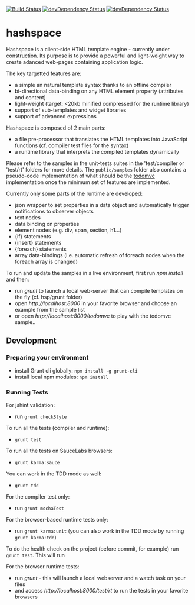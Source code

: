 [![Build Status](https://secure.travis-ci.org/ariatemplates/hashspace.png)](http://travis-ci.org/ariatemplates/hashspace)
[![devDependency Status](https://david-dm.org/ariatemplates/hashspace/status.png?branch=master)](https://david-dm.org/ariatemplates/hashspace#info=dependencies)
[![devDependency Status](https://david-dm.org/ariatemplates/hashspace/dev-status.png?branch=master)](https://david-dm.org/ariatemplates/hashspace#info=devDependencies)

hashspace
=========

Hashspace is a client-side HTML template engine - currently under construction. Its purpose is to provide a powerful and light-weight way to create adanced web-pages containing application logic.

The key targetted features are:
- a simple an natural template syntax thanks to an offline compiler
- bi-directional data-binding on any HTML element property (attributes and content)
- light-weight (target: <20kb minified compressed for the runtime library)
- support of sub-templates and widget libraries
- support of advanced expressions

Hashspace is composed of 2 main parts:
- a file pre-processor that translates the HTML templates into JavaScript functions (cf. compiler test files for the syntax)
- a runtime library that interprets the compiled templates dynamically

Please refer to the samples in the unit-tests suites in the 'test/compiler or 'test/rt' folders for more details.
The `public/samples` folder also contains a pseudo-code implementation of what should be the [todomvc][todomvc] implementation once the minimum set of features are implemented.


Currently only some parts of the runtime are developed:
- json wrapper to set properties in a data object and automatically trigger notifications to observer objects
- text nodes
- data binding on properties
- element nodes (e.g. div, span, section, h1...)
- {if} statements
- {insert} statements
- {foreach} statements
- array data-bindings (i.e. automatic refresh of foreach nodes when the foreach array is changed)


To run and update the samples in a live environment, first run *npm install* and then:
- run *grunt* to launch a local web-server that can compile templates on the fly (cf. hsp/grunt folder)
- open *http://localhost:8000* in your favorite browser and choose an example from the sample list
- or open *http://localhost:8000/todomvc* to play with the todomvc sample..

## Development

### Preparing your environment

- install Grunt cli globally: `npm install -g grunt-cli`
- install local npm modules: `npm install`

### Running Tests

For jshint validation:
- run `grunt checkStyle`

To run all the tests (compiler and runtime):
- `grunt test`

To run all the tests on SauceLabs browsers:
- `grunt karma:sauce`

You can work in the TDD mode as well:
- `grunt tdd`

For the compiler test only:
- run `grunt mochaTest`

For the browser-based runtime tests only:
- run `grunt karma:unit` (you can also work in the TDD mode by running `grunt karma:tdd`)

To do the health check on the project (before commit, for example) run `grunt test`. This will run

For the browser runtime tests:
- run *grunt* - this will launch a local webserver and a watch task on your files
- and access *http://localhost:8000/test/rt* to run the tests in your favorite browsers

[key_features_blog]: http://ariatemplates.com/blog/2012/11/key-features-for-client-side-templates/
[todomvc]: http://addyosmani.github.com/todomvc/
[angular]:http://angularjs.org/
[grunt]: http://gruntjs.com/
[mocha]: http://visionmedia.github.io/mocha/

